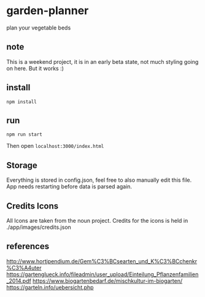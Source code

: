 # garden-planner
plan your vegetable beds 

## note

This is a weekend project, it is in an early beta state, not much styling going on here. But it works :)

## install

```
npm install
```

## run

```
npm run start
```

Then open `localhost:3000/index.html`

## Storage

Everything is stored in config.json, feel free to also manually edit this file. App needs restarting before data is parsed again.

## Credits Icons

All Icons are taken from the noun project. Credits for the icons is held in ./app/images/credits.json

## references
http://www.hortipendium.de/Gem%C3%BCsearten_und_K%C3%BCchenkr%C3%A4uter
https://gartenglueck.info/fileadmin/user_upload/Einteilung_Pflanzenfamilien_2014.pdf
https://www.biogartenbedarf.de/mischkultur-im-biogarten/
https://garteln.info/uebersicht.php
